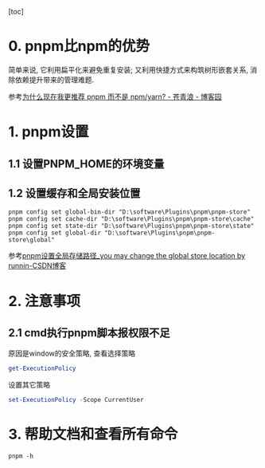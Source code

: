 [toc]

# 0. pnpm比npm的优势

简单来说, 它利用扁平化来避免重复安装; 又利用快捷方式来构筑树形嵌套关系, 消除依赖提升带来的管理难题.

参考[为什么现在我更推荐 pnpm 而不是 npm/yarn? - 苍青浪 - 博客园](https://www.cnblogs.com/cangqinglang/p/14448329.html)



# 1. pnpm设置

## 1.1 设置PNPM_HOME的环境变量

## 1.2 设置缓存和全局安装位置

```npm
pnpm config set global-bin-dir "D:\software\Plugins\pnpm\pnpm-store"
pnpm config set cache-dir "D:\software\Plugins\pnpm\pnpm-store\cache"
pnpm config set state-dir "D:\software\Plugins\pnpm\pnpm-store\state"
pnpm config set global-dir "D:\software\Plugins\pnpm\pnpm-store\global"
```

参考[pnpm设置全局存储路径_you may change the global store location by runnin-CSDN博客](https://blog.csdn.net/weixin_46533577/article/details/138288167)



# 2. 注意事项

## 2.1 cmd执行pnpm脚本报权限不足

原因是window的安全策略, 查看选择策略

```powershell
get-ExecutionPolicy
```

设置其它策略

```powershell
set-ExecutionPolicy -Scope CurrentUser
```



# 3. 帮助文档和查看所有命令

```pnpm
pnpm -h
```

